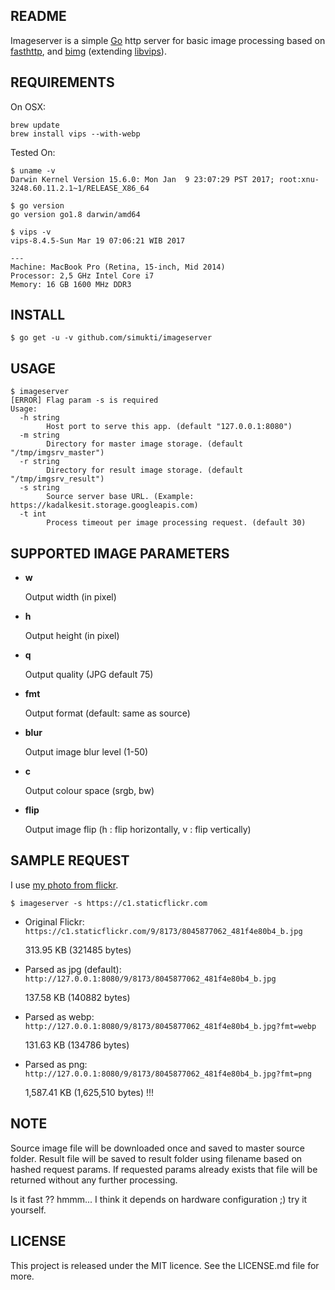 ## README
Imageserver is a simple [Go](https://golang.org/) http server for basic image processing based on [fasthttp](https://github.com/valyala/fasthttp), and [bimg](https://github.com/h2non/bimg) (extending [libvips](https://github.com/jcupitt/libvips)).

## REQUIREMENTS
On OSX:
```
brew update
brew install vips --with-webp
```

Tested On:
```
$ uname -v
Darwin Kernel Version 15.6.0: Mon Jan  9 23:07:29 PST 2017; root:xnu-3248.60.11.2.1~1/RELEASE_X86_64

$ go version
go version go1.8 darwin/amd64

$ vips -v
vips-8.4.5-Sun Mar 19 07:06:21 WIB 2017

---
Machine: MacBook Pro (Retina, 15-inch, Mid 2014)
Processor: 2,5 GHz Intel Core i7
Memory: 16 GB 1600 MHz DDR3
```

## INSTALL
```
$ go get -u -v github.com/simukti/imageserver
```

## USAGE
```
$ imageserver
[ERROR] Flag param -s is required
Usage:
  -h string
    	Host port to serve this app. (default "127.0.0.1:8080")
  -m string
    	Directory for master image storage. (default "/tmp/imgsrv_master")
  -r string
    	Directory for result image storage. (default "/tmp/imgsrv_result")
  -s string
    	Source server base URL. (Example: https://kadalkesit.storage.googleapis.com)
  -t int
    	Process timeout per image processing request. (default 30)
```

## SUPPORTED IMAGE PARAMETERS

- **w**

    Output width (in pixel)

- **h**

    Output height (in pixel)

- **q**
    
    Output quality (JPG default 75)

- **fmt**

    Output format (default: same as source)

- **blur**

    Output image blur level (1-50)

- **c**

    Output colour space (srgb, bw)

- **flip**

    Output image flip (h : flip horizontally, v : flip vertically)


## SAMPLE REQUEST
I use [my photo from flickr](https://www.flickr.com/photos/simukti/8045877062/).

```
$ imageserver -s https://c1.staticflickr.com
```

- Original Flickr: `https://c1.staticflickr.com/9/8173/8045877062_481f4e80b4_b.jpg`

    313.95 KB (321485 bytes)

- Parsed as jpg (default): `http://127.0.0.1:8080/9/8173/8045877062_481f4e80b4_b.jpg`

    137.58 KB (140882 bytes)

- Parsed as webp: `http://127.0.0.1:8080/9/8173/8045877062_481f4e80b4_b.jpg?fmt=webp`

    131.63 KB (134786 bytes)

- Parsed as png: `http://127.0.0.1:8080/9/8173/8045877062_481f4e80b4_b.jpg?fmt=png`

    1,587.41 KB (1,625,510 bytes) !!!

## NOTE
Source image file will be downloaded once and saved to master source folder. 
Result file will be saved to result folder using filename based on hashed request params. 
If requested params already exists that file will be returned without any further processing.

Is it fast ?? hmmm... I think it depends on hardware configuration ;) try it yourself. 

## LICENSE
This project is released under the MIT licence. See the LICENSE.md file for more.